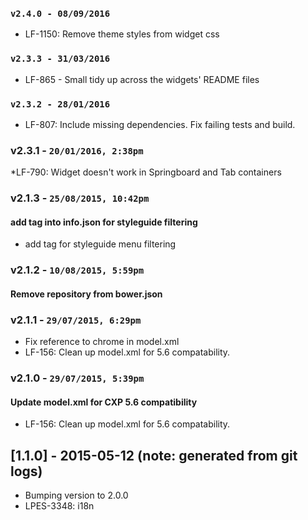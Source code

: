 ### `v2.4.0 - 08/09/2016`
* LF-1150: Remove theme styles from widget css

### `v2.3.3 - 31/03/2016`
* LF-865 - Small tidy up across the widgets' README files

### `v2.3.2 - 28/01/2016`
* LF-807: Include missing dependencies. Fix failing tests and build.

### v2.3.1 - `20/01/2016, 2:38pm`
*LF-790: Widget doesn't work in Springboard and Tab containers

### v2.1.3 - `25/08/2015, 10:42pm`
#### add tag into info.json for styleguide filtering
* add tag for styleguide menu filtering


### v2.1.2 - `10/08/2015, 5:59pm`
#### Remove repository from bower.json


### v2.1.1 - `29/07/2015, 6:29pm`
* Fix reference to chrome in model.xml
* LF-156: Clean up model.xml for 5.6 compatability.


### v2.1.0 - `29/07/2015, 5:39pm`
#### Update model.xml for CXP 5.6 compatibility
* LF-156: Clean up model.xml for 5.6 compatability.


## [1.1.0] - 2015-05-12 (note: generated from git logs)

 - Bumping version to 2.0.0
 - LPES-3348: i18n
